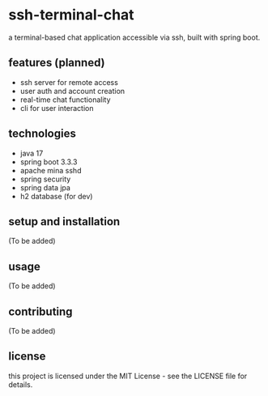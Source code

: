 # ssh-terminal-chat

a terminal-based chat application accessible via ssh, built with spring boot.

## features (planned)

- ssh server for remote access
- user auth and account creation
- real-time chat functionality
- cli for user interaction

## technologies

- java 17
- spring boot 3.3.3
- apache mina sshd
- spring security
- spring data jpa
- h2 database (for dev)

## setup and installation

(To be added)

## usage

(To be added)

## contributing

(To be added)

## license

this project is licensed under the MIT License - see the LICENSE file for details.
